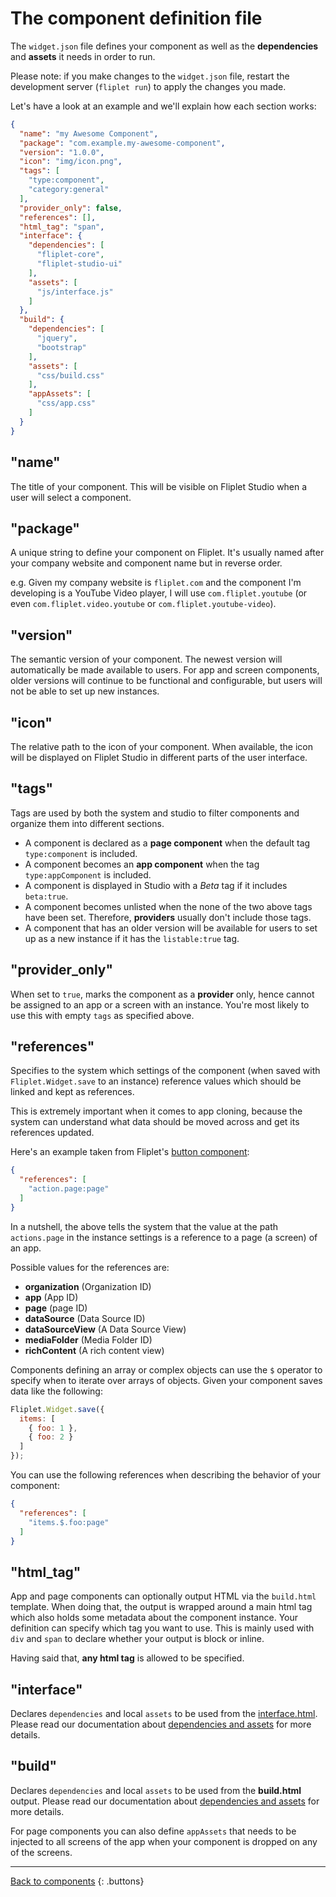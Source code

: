 # The component definition file

The `widget.json` file defines your component as well as the **dependencies** and **assets** it needs in order to run.

Please note: if you make changes to the `widget.json` file, restart the development server (`fliplet run`) to apply the changes you made.

Let's have a look at an example and we'll explain how each section works:

```json
{
  "name": "my Awesome Component",
  "package": "com.example.my-awesome-component",
  "version": "1.0.0",
  "icon": "img/icon.png",
  "tags": [
    "type:component",
    "category:general"
  ],
  "provider_only": false,
  "references": [],
  "html_tag": "span",
  "interface": {
    "dependencies": [
      "fliplet-core",
      "fliplet-studio-ui"
    ],
    "assets": [
      "js/interface.js"
    ]
  },
  "build": {
    "dependencies": [
      "jquery",
      "bootstrap"
    ],
    "assets": [
      "css/build.css"
    ],
    "appAssets": [
      "css/app.css"
    ]
  }
}
```

## "name"

The title of your component. This will be visible on Fliplet Studio when a user will select a component.

## "package"

A unique string to define your component on Fliplet. It's usually named after your company website and component name but in reverse order.

e.g. Given my company website is `fliplet.com` and the component I'm developing is a YouTube Video player, I will use `com.fliplet.youtube` (or even `com.fliplet.video.youtube` or `com.fliplet.youtube-video`).

## "version"

The semantic version of your component. The newest version will automatically be made available to users. For app and screen components, older versions will continue to be functional and configurable, but users will not be able to set up new instances.

## "icon"

The relative path to the icon of your component. When available, the icon will be displayed on Fliplet Studio in different parts of the user interface.

## "tags"

Tags are used by both the system and studio to filter components and organize them into different sections.

- A component is declared as a **page component** when the default tag `type:component` is included.
- A component becomes an **app component** when the tag `type:appComponent` is included.
- A component is displayed in Studio with a *Beta* tag if it includes `beta:true`.
- A component becomes unlisted when the none of the two above tags have been set. Therefore, **providers** usually don't include those tags.
- A component that has an older version will be available for users to set up as a new instance if it has the `listable:true` tag.

## "provider_only"

When set to `true`, marks the component as a **provider** only, hence cannot be assigned to an app or a screen with an instance. You're most likely to use this with empty `tags` as specified above.

## "references"

Specifies to the system which settings of the component (when saved with `Fliplet.Widget.save` to an instance) reference values which should be linked and kept as references.

This is extremely important when it comes to app cloning, because the system can understand what data should be moved across and get its references updated.

Here's an example taken from Fliplet's [button component](https://github.com/Fliplet/fliplet-widget-primary-button):

```json
{
  "references": [
    "action.page:page"
  ]
}
```

In a nutshell, the above tells the system that the value at the path `actions.page` in the instance settings is a reference to a page (a screen) of an app.

Possible values for the references are:

- **organization** (Organization ID)
- **app** (App ID)
- **page** (page ID)
- **dataSource** (Data Source ID)
- **dataSourceView** (A Data Source View)
- **mediaFolder** (Media Folder ID)
- **richContent** (A rich content view)

Components defining an array or complex objects can use the `$` operator to specify when to iterate over arrays of objects. Given your component saves data like the following:

```js
Fliplet.Widget.save({
  items: [
    { foo: 1 },
    { foo: 2 }
  ]
});
```

You can use the following references when describing the behavior of your component:

```json
{
  "references": [
    "items.$.foo:page"
  ]
}
```

## "html_tag"

App and page components can optionally output HTML via the `build.html` template. When doing that, the output is wrapped around a main html tag which also holds some metadata about the component instance. Your definition can specify which tag you want to use. This is mainly used with `div` and `span` to declare whether your output is block or inline.

Having said that, **any html tag** is allowed to be specified.

## "interface"

Declares `dependencies` and local `assets` to be used from the [interface.html](Interface.md). Please read our documentation about [dependencies and assets](../Dependencies-and-assets) for more details.

## "build"

Declares `dependencies` and local `assets` to be used from the **build.html** output. Please read our documentation about [dependencies and assets](../Dependencies-and-assets) for more details.

For page components you can also define `appAssets` that needs to be injected to all screens of the app when your component is dropped on any of the screens.

---

[Back to components](../Building-components.md#the-component-definition-file)
{: .buttons}

